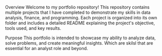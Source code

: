Overview
Welcome to my portfolio repository!
This repository contains multiple projects that I have completed to demonstrate my skills in data analysis, finance, and programming. 
Each project is organized into its own folder and includes a detailed README explaining the project's objective, tools used, and key results.

Purpose
This portfolio is intended to showcase my ability to analyze data, solve problems, and create meaningful insights.
Which are skilsl that are essential for an analyst role and beyond.

